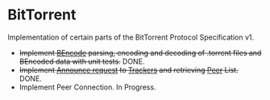 # BitTorrent

Implementation of certain parts of the BitTorrent Protocol Specification v1.

* ~~Implement [BEncode](https://en.wikipedia.org/wiki/Bencode) parsing, encoding and decoding of .torrent files and BEncoded data with unit tests.~~ DONE.
* ~~Implement [Announce request](https://wiki.vuze.com/w/Announce) to [Trackers](https://en.wikipedia.org/wiki/BitTorrent_tracker) and retrieving [Peer](https://en.wikipedia.org/wiki/Glossary_of_BitTorrent_terms#Peer) List.~~ DONE.
* Implement Peer Connection. In Progress.
